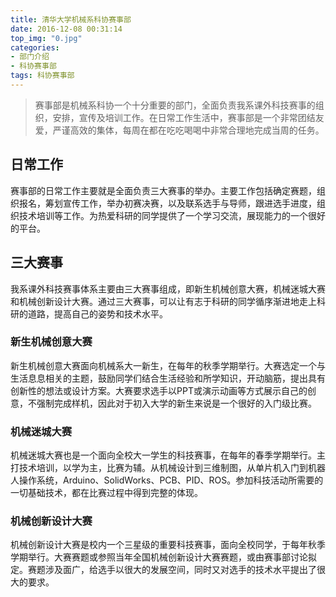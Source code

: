 ```yaml
---
title: 清华大学机械系科协赛事部
date: 2016-12-08 00:31:14
top_img: "0.jpg"
categories: 
- 部门介绍
- 科协赛事部
tags: 科协赛事部
---
```


> 赛事部是机械系科协一个十分重要的部门，全面负责我系课外科技赛事的组织，安排，宣传及培训工作。在日常工作生活中，赛事部是一个非常团结友爱，严谨高效的集体，每周在都在吃吃喝喝中非常合理地完成当周的任务。

<!-- more -->

<h2>日常工作</h2>
<p>赛事部的日常工作主要就是全面负责三大赛事的举办。主要工作包括确定赛题，组织报名，筹划宣传工作，举办初赛决赛，以及联系选手与导师，跟进选手进度，组织技术培训等工作。为热爱科研的同学提供了一个学习交流，展现能力的一个很好的平台。</p>
<h2>三大赛事</h2>
<p>我系课外科技赛事体系主要由三大赛事组成，即新生机械创意大赛，机械迷城大赛和机械创新设计大赛。通过三大赛事，可以让有志于科研的同学循序渐进地走上科研的道路，提高自己的姿势和技术水平。</p>
<h3>新生机械创意大赛</h3>
<p>新生机械创意大赛面向机械系大一新生，在每年的秋季学期举行。大赛选定一个与生活息息相关的主题，鼓励同学们结合生活经验和所学知识，开动脑筋，提出具有创新性的想法或设计方案。大赛要求选手以PPT或演示动画等方式展示自己的创意，不强制完成样机，因此对于初入大学的新生来说是一个很好的入门级比赛。</p>
<h3>机械迷城大赛</h3>
<p>机械迷城大赛也是一个面向全校大一学生的科技赛事，在每年的春季学期举行。主打技术培训，以学为主，比赛为辅。从机械设计到三维制图，从单片机入门到机器人操作系统，Arduino、SolidWorks、PCB、PID、ROS。参加科技活动所需要的一切基础技术，都在比赛过程中得到完整的体现。</p>
<h3>机械创新设计大赛</h3>
<p>机械创新设计大赛是校内一个三星级的重要科技赛事，面向全校同学，于每年秋季学期举行。大赛赛题或参照当年全国机械创新设计大赛赛题，或由赛事部讨论拟定。赛题涉及面广，给选手以很大的发展空间，同时又对选手的技术水平提出了很大的要求。</p>
